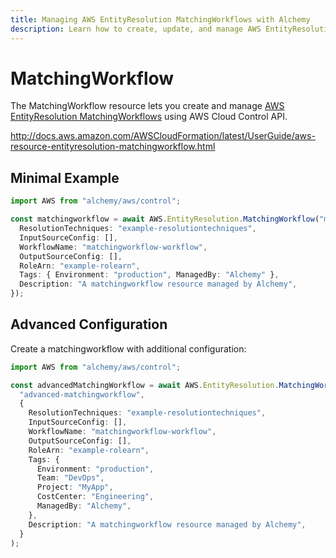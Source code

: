 ```yaml
---
title: Managing AWS EntityResolution MatchingWorkflows with Alchemy
description: Learn how to create, update, and manage AWS EntityResolution MatchingWorkflows using Alchemy Cloud Control.
---
```


# MatchingWorkflow

The MatchingWorkflow resource lets you create and manage [AWS EntityResolution MatchingWorkflows](https://docs.aws.amazon.com/entityresolution/latest/userguide/) using AWS Cloud Control API.

http://docs.aws.amazon.com/AWSCloudFormation/latest/UserGuide/aws-resource-entityresolution-matchingworkflow.html

## Minimal Example

```ts
import AWS from "alchemy/aws/control";

const matchingworkflow = await AWS.EntityResolution.MatchingWorkflow("matchingworkflow-example", {
  ResolutionTechniques: "example-resolutiontechniques",
  InputSourceConfig: [],
  WorkflowName: "matchingworkflow-workflow",
  OutputSourceConfig: [],
  RoleArn: "example-rolearn",
  Tags: { Environment: "production", ManagedBy: "Alchemy" },
  Description: "A matchingworkflow resource managed by Alchemy",
});
```

## Advanced Configuration

Create a matchingworkflow with additional configuration:

```ts
import AWS from "alchemy/aws/control";

const advancedMatchingWorkflow = await AWS.EntityResolution.MatchingWorkflow(
  "advanced-matchingworkflow",
  {
    ResolutionTechniques: "example-resolutiontechniques",
    InputSourceConfig: [],
    WorkflowName: "matchingworkflow-workflow",
    OutputSourceConfig: [],
    RoleArn: "example-rolearn",
    Tags: {
      Environment: "production",
      Team: "DevOps",
      Project: "MyApp",
      CostCenter: "Engineering",
      ManagedBy: "Alchemy",
    },
    Description: "A matchingworkflow resource managed by Alchemy",
  }
);
```


